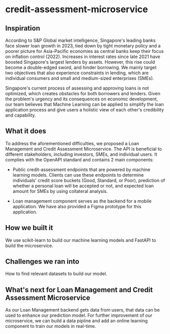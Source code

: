 # credit-assessment-microservice

## Inspiration

According to S&P Global market intelligence, Singapore's leading banks face slower loan growth in 2023, tied down by tight monetary policy and a poorer picture for Asia-Pacific economies as central banks keep their focus on inflation control (2022). Increases in interest rates since late 2021 have boosted Singapore's largest lenders by assets. However, this rise could become a double-edged sword, and hinder borrowing. We mainly target two objectives that also experience constraints in lending, which are individual consumers and small and medium-sized enterprises (SMEs). 

Singapore's current process of assessing and approving loans is not optimized, which creates obstacles for both borrowers and lenders. Given the problem's urgency and its consequences on economic development, our team believes that Machine Learning can be applied to simplify the loan application process and give users a holistic view of each other's credibility and capability.

## What it does

To address the aforementioned difficulties, we proposed a Loan Management and Credit Assessment Microservice. The API is beneficial to different stakeholders, including investors,  SMEs, and individual users. It complies with the OpenAPI standard and contains 2 main components:

- Public credit-assessment endpoints that are powered by machine learning models. Clients can use these endpoints to determine individuals' credit score buckets (Good, Standard, or Poor), prediction of whether a personal loan will be accepted or not, and expected loan amount for SMEs by using collateral analysis.

- Loan management component serves as the backend for a mobile application. We have also provided a Figma prototype for this application.

## How we built it

We use scikit-learn to build our machine learning models and FastAPI to build the microservice. 

## Challenges we ran into

How to find relevant datasets to build our model.

## What's next for Loan Management and Credit Assessment Microservice

As our Loan Management backend gets data from users, that data can be used to enhance our prediction model. For further improvement of our microservice, we can build a data pipline and add an online learning component to train our models in real-time. 
